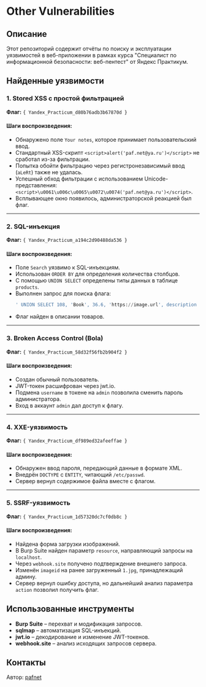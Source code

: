 # Other Vulnerabilities

## Описание
Этот репозиторий содержит отчёты по поиску и эксплуатации уязвимостей в веб-приложении в рамках курса "Специалист по информационной безопасности: веб-пентест" от Яндекс Практикум.

## Найденные уязвимости

### 1. Stored XSS с простой фильтрацией
**Флаг:** `{ Yandex_Practicum_d80b76adb3b67870d }`
#### Шаги воспроизведения:
- Обнаружено поле `Your notes`, которое принимает пользовательский ввод.
- Стандартный XSS-скрипт `<script>alert('paf.net@ya.ru')</script>` не сработал из-за фильтрации.
- Попытка обойти фильтрацию через регистронезависимый ввод (`aLeRt`) также не удалась.
- Успешный обход фильтрации с использованием Unicode-представления: `<script>\u0061\u006c\u0065\u0072\u0074('paf.net@ya.ru')</script>`.
- Всплывающее окно появилось, администраторской реакцией был флаг.

---

### 2. SQL-инъекция
**Флаг:** `{ Yandex_Practicum_a194c2d90488da536 }`
#### Шаги воспроизведения:
- Поле `Search` уязвимо к SQL-инъекциям.
- Использован `ORDER BY` для определения количества столбцов.
- С помощью `UNION SELECT` определены типы данных в таблице `products`.
- Выполнен запрос для поиска флага: 
  ```sql
  ' UNION SELECT 108, 'Book', 36.6, 'https://image.url', description FROM products WHERE description LIKE '%Yandex%'--
  ```
- Флаг найден в описании товаров.

---

### 3. Broken Access Control (Bola)
**Флаг:** `{ Yandex_Practicum_58d32f56fb2b904f2 }`
#### Шаги воспроизведения:
- Создан обычный пользователь.
- JWT-токен расшифрован через jwt.io.
- Подмена `username` в токене на `admin` позволила сменить пароль администратора.
- Вход в аккаунт `admin` дал доступ к флагу.

---

### 4. XXE-уязвимость
**Флаг:** `{ Yandex_Practicum_df989ed32afeeffae }`
#### Шаги воспроизведения:
- Обнаружен ввод пароля, передающий данные в формате XML.
- Внедрён `DOCTYPE` с `ENTITY`, читающий `/etc/passwd`.
- Сервер вернул содержимое файла вместе с флагом.

---

### 5. SSRF-уязвимость
**Флаг:** `{ Yandex_Practicum_1d57320dc7cf0db8с }`
#### Шаги воспроизведения:
- Найдена форма загрузки изображений.
- В Burp Suite найден параметр `resource`, направляющий запросы на `localhost`.
- Через `webhook.site` получено подтверждение внешнего запроса.
- Изменён `imageid` на ранее загруженный `1.jpg`, принадлежащий админу.
- Сервер вернул ошибку доступа, но дальнейший анализ параметра `action` позволил получить флаг.

## Использованные инструменты
- **Burp Suite** – перехват и модификация запросов.
- **sqlmap** – автоматизация SQL-инъекций.
- **jwt.io** – декодирование и изменение JWT-токенов.
- **webhook.site** – анализ исходящих запросов сервера.

## Контакты
Автор: [pafnet](https://github.com/pafnet)
